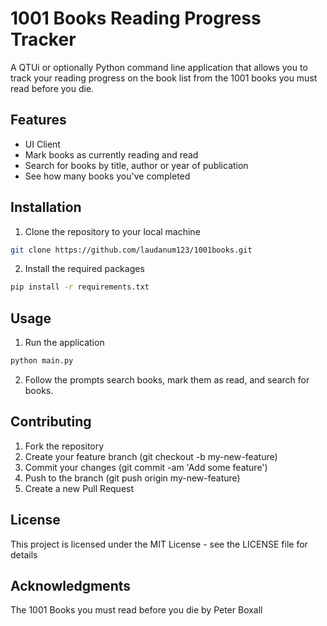 # 1001 Books Reading Progress Tracker

A QTUi or optionally Python command line application that allows you to track your reading progress on the book list from the 1001 books you must read before you die.

## Features
- UI Client
- Mark books as currently reading and read
- Search for books by title, author or year of publication
- See how many books you've completed

## Installation
1. Clone the repository to your local machine
```sh
git clone https://github.com/laudanum123/1001books.git
```
2. Install the required packages
```sh
pip install -r requirements.txt
```
## Usage
1. Run the application
```sh
python main.py
```
2. Follow the prompts search books, mark them as read, and search for books.
## Contributing
1. Fork the repository
2. Create your feature branch (git checkout -b my-new-feature)
3. Commit your changes (git commit -am 'Add some feature')
4. Push to the branch (git push origin my-new-feature)
5. Create a new Pull Request

## License
This project is licensed under the MIT License - see the LICENSE file for details

## Acknowledgments
The 1001 Books you must read before you die by Peter Boxall
